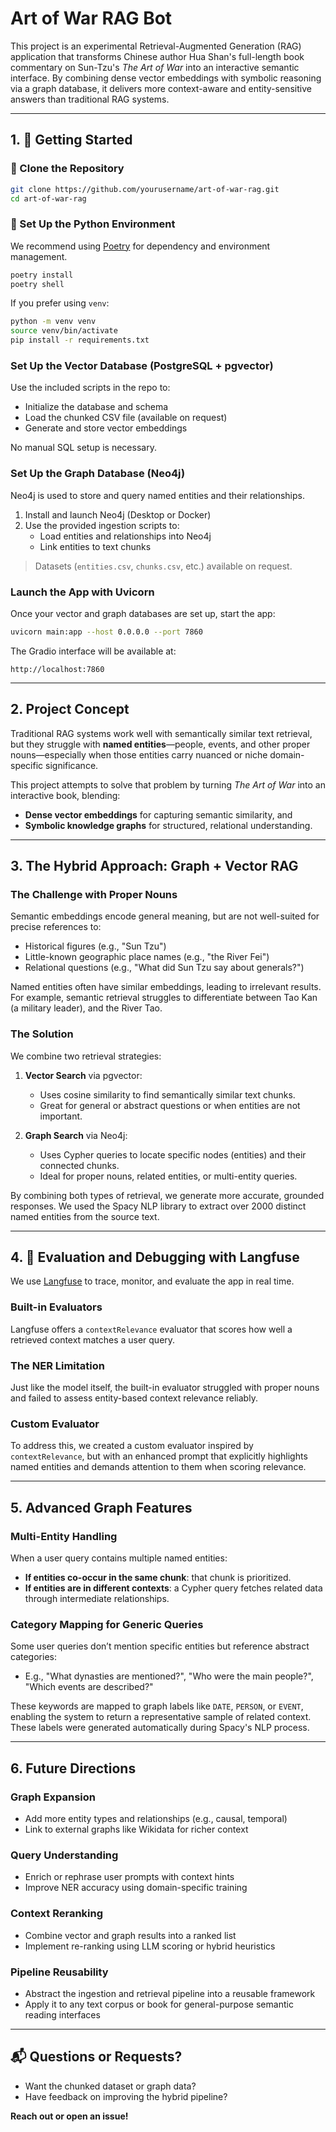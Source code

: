 # Art of War RAG Bot

This project is an experimental Retrieval-Augmented Generation (RAG) application that transforms Chinese author Hua Shan's full-length book commentary on Sun-Tzu's *The Art of War* into an interactive semantic interface. By combining dense vector embeddings with symbolic reasoning via a graph database, it delivers more context-aware and entity-sensitive answers than traditional RAG systems.

---

## 1. 🚀 Getting Started

### 📁 Clone the Repository

```bash
git clone https://github.com/yourusername/art-of-war-rag.git
cd art-of-war-rag
```

### 🐍 Set Up the Python Environment

We recommend using [Poetry](https://python-poetry.org/) for dependency and environment management.

```bash
poetry install
poetry shell
```

If you prefer using `venv`:

```bash
python -m venv venv
source venv/bin/activate
pip install -r requirements.txt
```

### Set Up the Vector Database (PostgreSQL + pgvector)

Use the included scripts in the repo to:

- Initialize the database and schema
- Load the chunked CSV file (available on request)
- Generate and store vector embeddings

No manual SQL setup is necessary.

### Set Up the Graph Database (Neo4j)

Neo4j is used to store and query named entities and their relationships.

1. Install and launch Neo4j (Desktop or Docker)
2. Use the provided ingestion scripts to:
   - Load entities and relationships into Neo4j
   - Link entities to text chunks

> Datasets (`entities.csv`, `chunks.csv`, etc.) available on request.

### Launch the App with Uvicorn

Once your vector and graph databases are set up, start the app:

```bash
uvicorn main:app --host 0.0.0.0 --port 7860
```

The Gradio interface will be available at:

```
http://localhost:7860
```

---

## 2. Project Concept

Traditional RAG systems work well with semantically similar text retrieval, but they struggle with **named entities**—people, events, and other proper nouns—especially when those entities carry nuanced or niche domain-specific significance.

This project attempts to solve that problem by turning *The Art of War* into an interactive book, blending:

- **Dense vector embeddings** for capturing semantic similarity, and
- **Symbolic knowledge graphs** for structured, relational understanding.

---

## 3. The Hybrid Approach: Graph + Vector RAG

### The Challenge with Proper Nouns

Semantic embeddings encode general meaning, but are not well-suited for precise references to:

- Historical figures (e.g., "Sun Tzu")
- Little-known geographic place names (e.g., "the River Fei")
- Relational questions (e.g., "What did Sun Tzu say about generals?")

Named entities often have similar embeddings, leading to irrelevant results. For example, semantic retrieval struggles to differentiate between Tao Kan (a military leader), and the River Tao.

### The Solution

We combine two retrieval strategies:

1. **Vector Search** via pgvector:

   - Uses cosine similarity to find semantically similar text chunks.
   - Great for general or abstract questions or when entities are not important.

2. **Graph Search** via Neo4j:

   - Uses Cypher queries to locate specific nodes (entities) and their connected chunks.
   - Ideal for proper nouns, related entities, or multi-entity queries.

By combining both types of retrieval, we generate more accurate, grounded responses. We used the Spacy NLP library to extract over 2000 distinct named entities from the source text.

---

## 4. 🧪 Evaluation and Debugging with Langfuse

We use [Langfuse](https://www.langfuse.com/) to trace, monitor, and evaluate the app in real time.

### Built-in Evaluators

Langfuse offers a `contextRelevance` evaluator that scores how well a retrieved context matches a user query.

### The NER Limitation

Just like the model itself, the built-in evaluator struggled with proper nouns and failed to assess entity-based context relevance reliably.

### Custom Evaluator

To address this, we created a custom evaluator inspired by `contextRelevance`, but with an enhanced prompt that explicitly highlights named entities and demands attention to them when scoring relevance.

---

## 5. Advanced Graph Features

### Multi-Entity Handling

When a user query contains multiple named entities:

- **If entities co-occur in the same chunk**: that chunk is prioritized.
- **If entities are in different contexts**: a Cypher query fetches related data through intermediate relationships.

### Category Mapping for Generic Queries

Some user queries don’t mention specific entities but reference abstract categories:

- E.g., "What dynasties are mentioned?", "Who were the main people?", "Which events are described?"

These keywords are mapped to graph labels like `DATE`, `PERSON`, or `EVENT`, enabling the system to return a representative sample of related context. These labels were generated automatically during Spacy's NLP process.

---

## 6. Future Directions

### Graph Expansion

- Add more entity types and relationships (e.g., causal, temporal)
- Link to external graphs like Wikidata for richer context

### Query Understanding

- Enrich or rephrase user prompts with context hints
- Improve NER accuracy using domain-specific training

### Context Reranking

- Combine vector and graph results into a ranked list
- Implement re-ranking using LLM scoring or hybrid heuristics

### Pipeline Reusability

- Abstract the ingestion and retrieval pipeline into a reusable framework
- Apply it to any text corpus or book for general-purpose semantic reading interfaces

---

## 📬 Questions or Requests?

- Want the chunked dataset or graph data?
- Have feedback on improving the hybrid pipeline?

**Reach out or open an issue!**


